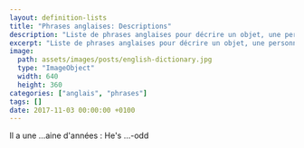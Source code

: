 ```yaml
---
layout: definition-lists
title: "Phrases anglaises: Descriptions"
description: "Liste de phrases anglaises pour décrire un objet, une personne ou une situation."
excerpt: "Liste de phrases anglaises pour décrire un objet, une personne ou une situation."
image:
  path: assets/images/posts/english-dictionary.jpg
  type: "ImageObject"
  width: 640
  height: 360
categories: ["anglais", "phrases"]
tags: []
date: 2017-11-03 00:00:00 +0100
---
```


Il a une …aine d'années
: He's …-odd
